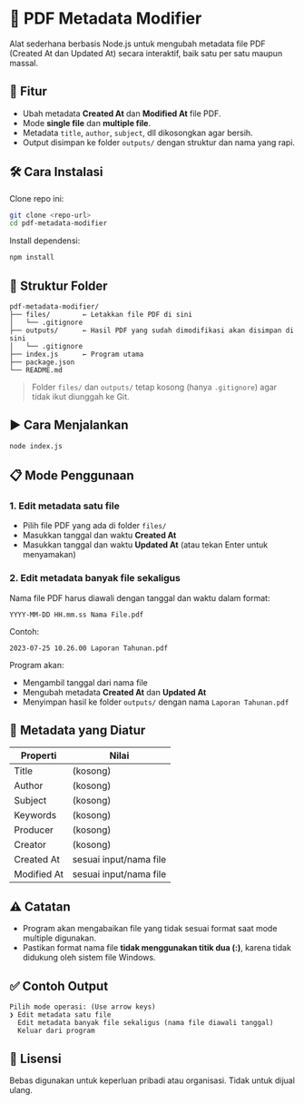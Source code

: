 # 📄 PDF Metadata Modifier

Alat sederhana berbasis Node.js untuk mengubah metadata file PDF (Created At dan Updated At) secara interaktif, baik satu per satu maupun massal.

## 🚀 Fitur

- Ubah metadata **Created At** dan **Modified At** file PDF.
- Mode **single file** dan **multiple file**.
- Metadata `title`, `author`, `subject`, dll dikosongkan agar bersih.
- Output disimpan ke folder `outputs/` dengan struktur dan nama yang rapi.

## 🛠️ Cara Instalasi

Clone repo ini:

```bash
git clone <repo-url>
cd pdf-metadata-modifier
```

Install dependensi:

```bash
npm install
```

## 📂 Struktur Folder

```
pdf-metadata-modifier/
├── files/        ← Letakkan file PDF di sini
│   └── .gitignore
├── outputs/      ← Hasil PDF yang sudah dimodifikasi akan disimpan di sini
│   └── .gitignore
├── index.js      ← Program utama
├── package.json
└── README.md
```

> Folder `files/` dan `outputs/` tetap kosong (hanya `.gitignore`) agar tidak ikut diunggah ke Git.

## ▶️ Cara Menjalankan

```bash
node index.js
```

## 📋 Mode Penggunaan

### 1. Edit metadata satu file

- Pilih file PDF yang ada di folder `files/`
- Masukkan tanggal dan waktu **Created At**
- Masukkan tanggal dan waktu **Updated At** (atau tekan Enter untuk menyamakan)

### 2. Edit metadata banyak file sekaligus

Nama file PDF harus diawali dengan tanggal dan waktu dalam format:

```
YYYY-MM-DD HH.mm.ss Nama File.pdf
```

Contoh:

```
2023-07-25 10.26.00 Laporan Tahunan.pdf
```

Program akan:

- Mengambil tanggal dari nama file
- Mengubah metadata **Created At** dan **Updated At**
- Menyimpan hasil ke folder `outputs/` dengan nama `Laporan Tahunan.pdf`

## 🧼 Metadata yang Diatur

| Properti     | Nilai         |
|--------------|---------------|
| Title        | (kosong)      |
| Author       | (kosong)      |
| Subject      | (kosong)      |
| Keywords     | (kosong)      |
| Producer     | (kosong)      |
| Creator      | (kosong)      |
| Created At   | sesuai input/nama file |
| Modified At  | sesuai input/nama file |

## ⚠️ Catatan

- Program akan mengabaikan file yang tidak sesuai format saat mode multiple digunakan.
- Pastikan format nama file **tidak menggunakan titik dua (:)**, karena tidak didukung oleh sistem file Windows.

## ✅ Contoh Output

```
Pilih mode operasi: (Use arrow keys)
❯ Edit metadata satu file
  Edit metadata banyak file sekaligus (nama file diawali tanggal)
  Keluar dari program
```

## 🧩 Lisensi

Bebas digunakan untuk keperluan pribadi atau organisasi. Tidak untuk dijual ulang.